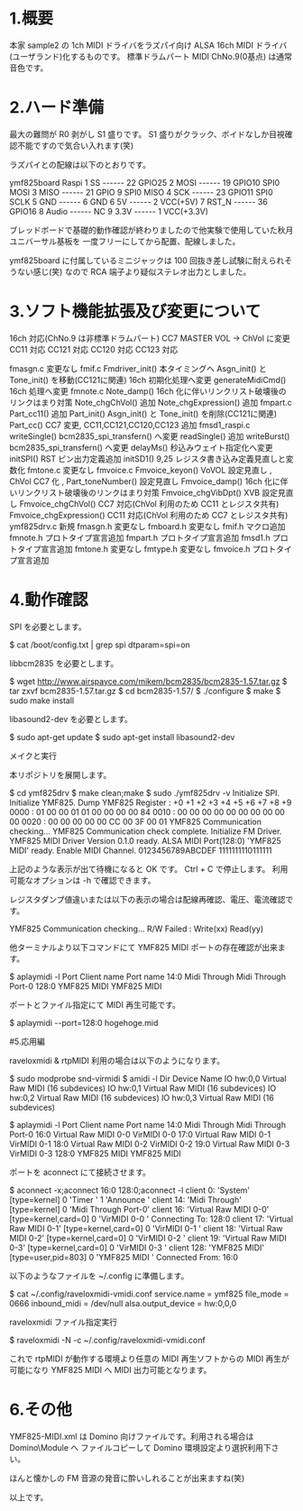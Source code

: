 # 1.概要

本家 sample2 の 1ch MIDI ドライバをラズパイ向け ALSA 16ch MIDI ドライバ(ユーザランド)化するものです。
標準ドラムパート MIDI ChNo.9(0基点) は通常音色です。

# 2.ハード準備

最大の難問が R0 剥がし S1 盛りです。
S1 盛りがクラック、ボイドなしか目視確認不能ですので気合い入れます(笑)

ラズパイとの配線は以下のとおりです。

ymf825board    Raspi
1 SS    ------ 22 GPIO25
2 MOSI  ------ 19 GPIO10 SPI0 MOSI
3 MISO  ------ 21 GPIO 9 SPI0 MISO
4 SCK   ------ 23 GPIO11 SPI0 SCLK
5 GND   ------  6 GND
6 5V    ------  2 VCC(+5V)
7 RST_N ------ 36 GPIO16
8 Audio ------ NC
9 3.3V  ------  1 VCC(+3.3V)

ブレッドボードで基礎的動作確認が終わりましたので他実験で使用していた秋月ユニバーサル基板を
一度フリーにしてから配置、配線しました。

ymf825board に付属しているミニジャックは 100 回抜き差し試験に耐えられそうない感じ(笑)
なので RCA 端子より疑似ステレオ出力としました。

# 3.ソフト機能拡張及び変更について

 16ch                      対応(ChNo.9 は非標準ドラムパート)
 CC7                       MASTER VOL -> ChVol に変更
 CC11                      対応
 CC121                     対応
 CC120                     対応
 CC123                     対応

 fmasgn.c                  変更なし
 fmif.c
   Fmdriver_init()         本タイミングへ Asgn_init() と Tone_init() を移動(CC121に関連)
                           16ch 初期化処理へ変更
   generateMidiCmd()       16ch 処理へ変更
 fmnote.c
   Note_damp()             16ch 化に伴いリンクリスト破壊後のリンクはまり対策
   Note_chgChVol()         追加
   Note_chgExpression()    追加
 fmpart.c
   Part_cc11()             追加
   Part_init()             Asgn_init() と Tone_init() を削除(CC121に関連)
   Part_cc()               CC7 変更, CC11,CC121,CC120,CC123 追加
 fmsd1_raspi.c
   writeSingle()           bcm2835_spi_transfern() へ変更
   readSingle()            追加
   writeBurst()            bcm2835_spi_transfern() へ変更
   delayMs()               秒込みウェイト指定化へ変更
   initSPI()               RST ピン出力定義追加
   initSD1()               9,25 レジスタ書き込み定義見直しと変数化
 fmtone.c                  変更なし
 fmvoice.c
   Fmvoice_keyon()         VoVOL 設定見直し , ChVol CC7 化 , Part_toneNumber() 設定見直し
   Fmvoice_damp()          16ch 化に伴いリンクリスト破壊後のリンクはまり対策
   Fmvoice_chgVibDpt()     XVB 設定見直し
   Fmvoice_chgChVol()      CC7  対応(ChVol 利用のため CC11 とレジスタ共有)
   Fmvoice_chgExpression() CC11 対応(ChVol 利用のため CC7  とレジスタ共有)
 ymf825drv.c               新規
 fmasgn.h                  変更なし
 fmboard.h                 変更なし
 fmif.h                    マクロ追加
 fmnote.h                  プロトタイプ宣言追加
 fmpart.h                  プロトタイプ宣言追加
 fmsd1.h                   プロトタイプ宣言追加
 fmtone.h                  変更なし
 fmtype.h                  変更なし
 fmvoice.h                 プロトタイプ宣言追加

# 4.動作確認

SPI を必要とします。

$ cat /boot/config.txt | grep spi
dtparam=spi=on

libbcm2835 を必要とします。

$ wget http://www.airspayce.com/mikem/bcm2835/bcm2835-1.57.tar.gz
$ tar zxvf bcm2835-1.57.tar.gz
$ cd bcm2835-1.57/
$ ./configure
$ make
$ sudo make install

libasound2-dev を必要とします。

$ sudo apt-get update
$ sudo apt-get install libasound2-dev

メイクと実行

本リポジトリを展開します。

$ cd ymf825drv
$ make clean;make
$ sudo ./ymf825drv -v
Initialize SPI.
Initialize YMF825.
Dump YMF825 Register
     : +0 +1 +2 +3 +4 +5 +6 +7 +8 +9
0000 : 01 00 00 01 01 00 00 00 00 84
0010 : 00 00 00 00 00 00 00 00 00 00
0020 : 00 00 00 00 00 CC 00 3F 00 01
YMF825 Communication checking...
YMF825 Communication check complete.
Initialize FM Driver.
YMF825 MIDI Driver Version 0.1.0 ready.
ALSA MIDI Port(128:0) 'YMF825 MIDI' ready.
Enable MIDI Channel. 0123456789ABCDEF
                     1111111110111111

上記のような表示が出て待機になると OK です。
Ctrl + C で停止します。
利用可能なオプションは -h で確認できます。

レジスタダンプ値違いまたは以下の表示の場合は配線再確認、電圧、電流確認です。

YMF825 Communication checking...
R/W Failed : Write(xx) Read(yy)

他ターミナルより以下コマンドにて YMF825 MIDI ポートの存在確認が出来ます。

$ aplaymidi -l
 Port    Client name                      Port name
 14:0    Midi Through                     Midi Through Port-0
128:0    YMF825 MIDI                      YMF825 MIDI

ポートとファイル指定にて MIDI 再生可能です。

$ aplaymidi --port=128:0 hogehoge.mid

#5.応用編

raveloxmidi & rtpMIDI 利用の場合は以下のようになります。

$ sudo modprobe snd-virmidi
$ amidi -l
Dir Device    Name
IO  hw:0,0    Virtual Raw MIDI (16 subdevices)
IO  hw:0,1    Virtual Raw MIDI (16 subdevices)
IO  hw:0,2    Virtual Raw MIDI (16 subdevices)
IO  hw:0,3    Virtual Raw MIDI (16 subdevices)

$ aplaymidi -l
 Port    Client name                      Port name
 14:0    Midi Through                     Midi Through Port-0
 16:0    Virtual Raw MIDI 0-0             VirMIDI 0-0
 17:0    Virtual Raw MIDI 0-1             VirMIDI 0-1
 18:0    Virtual Raw MIDI 0-2             VirMIDI 0-2
 19:0    Virtual Raw MIDI 0-3             VirMIDI 0-3
128:0    YMF825 MIDI                      YMF825 MIDI

ポートを aconnect にて接続させます。

$ aconnect -x;aconnect 16:0 128:0;aconnect -l
client 0: 'System' [type=kernel]
    0 'Timer           '
    1 'Announce        '
client 14: 'Midi Through' [type=kernel]
    0 'Midi Through Port-0'
client 16: 'Virtual Raw MIDI 0-0' [type=kernel,card=0]
    0 'VirMIDI 0-0     '
        Connecting To: 128:0
client 17: 'Virtual Raw MIDI 0-1' [type=kernel,card=0]
    0 'VirMIDI 0-1     '
client 18: 'Virtual Raw MIDI 0-2' [type=kernel,card=0]
    0 'VirMIDI 0-2     '
client 19: 'Virtual Raw MIDI 0-3' [type=kernel,card=0]
    0 'VirMIDI 0-3     '
client 128: 'YMF825 MIDI' [type=user,pid=803]
    0 'YMF825 MIDI     '
        Connected From: 16:0

以下のようなファイルを ~/.config に準備します。

$ cat ~/.config/raveloxmidi-vmidi.conf
service.name = ymf825
file_mode = 0666
inbound_midi = /dev/null
alsa.output_device = hw:0,0,0

raveloxmidi ファイル指定実行

$ raveloxmidi -N -c ~/.config/raveloxmidi-vmidi.conf

これで rtpMIDI が動作する環境より任意の MIDI 再生ソフトからの MIDI 再生が可能になり
YMF825 MIDI へ MIDI 出力可能となります。

# 6.その他

YMF825-MIDI.xml は Domino 向けファイルです。利用される場合は Domino\Module へ
ファイルコピーして Domino 環境設定より選択利用下さい。

ほんと懐かしの FM 音源の発音に酔いしれることが出来ますね(笑)

以上です。

